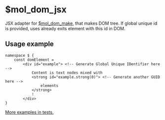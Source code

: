 # $mol_dom_jsx

JSX adapter for [$mol_dom_make](../make), that makes DOM tree. If global unique id is provided, uses already exits element with this id in DOM.

## Usage example
```tsx
namespace $ {
	const domElement =
		<div id="example"> <!-- Generate Global Unique IDentifier here -->
			Content is text nodes mixed with
			<strong id="example.strong(0)"> <!-- Generate another GUID here -->
				elements
			</strong>
			!
		</div>
}
```

[More examples in tests.](jsx.test.tsx)
